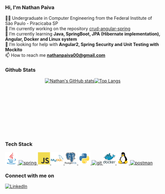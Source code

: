 ### Hi, I'm Nathan Paiva

👨‍🎓 Undergraduate in Computer Engineering from the Federal Institute of São Paulo - Piracicaba SP<br/>
🔭 I’m currently working on the repository [crud-angular-spring](https://github.com/nathan00pdl/crud-angular-spring)<br/>
🌱 I’m currently learning **Java, SpringBoot, JPA (Hibernate implementation), Angular, Docker and Linux system**<br/>
🤝 I’m looking for help with **Angular2, Spring Security and Unit Testing with Mockito**<br/>
📫 How to reach me **nathanpaiva00@gmail.com**<br/>


### Github Stats
<a href="https://github.com/nathan00pdl" style="display: flex; justify-content: center;">
  <img src="https://github-readme-stats.vercel.app/api?username=nathan00pdl&show_icons=true&theme=dark" alt="Nathan's GitHub stats" height="180em">
  <img src="https://github-readme-stats.vercel.app/api/top-langs/?username=nathan00pdl&layout=compact&theme=dark" alt="Top Langs" height="180em"> 
</a>


### Tech Stack
 <p align="left">
   
  <a href="https://www.java.com" target="_blank" rel="noreferrer">
    <img src="https://raw.githubusercontent.com/devicons/devicon/master/icons/java/java-original.svg" 
         alt="java" width="40" height="40"/>
  </a>

  <a href="https://spring.io/" target="_blank" rel="noreferrer">
    <img src="https://www.vectorlogo.zone/logos/springio/springio-icon.svg" 
         alt="spring" width="40" height="40"/>
  </a>

  <a href="https://developer.mozilla.org/en-US/docs/Web/JavaScript" target="_blank" rel="noreferrer">
    <img src="https://raw.githubusercontent.com/devicons/devicon/master/icons/javascript/javascript-original.svg" 
         alt="javascript" width="40" height="40"/>
  </a>

  <a href="https://www.mysql.com/" target="_blank" rel="noreferrer">
    <img src="https://raw.githubusercontent.com/devicons/devicon/master/icons/mysql/mysql-original-wordmark.svg" 
         alt="mysql" width="40" height="40"/>
  </a>
  
  <a href="https://www.postgresql.org" target="_blank" rel="noreferrer">
    <img src="https://raw.githubusercontent.com/devicons/devicon/master/icons/postgresql/postgresql-original-wordmark.svg" 
         alt="postgresql" width="40" height="40"/>
  </a>

<a href="https://www.python.org" target="_blank" rel="noreferrer">
    <img src="https://raw.githubusercontent.com/devicons/devicon/master/icons/python/python-original.svg" 
         alt="python" width="40" height="40"/>
  </a>

  <a href="https://git-scm.com/" target="_blank" rel="noreferrer">
    <img src="https://www.vectorlogo.zone/logos/git-scm/git-scm-icon.svg" 
         alt="git" width="40" height="40"/>
  </a>

  <a href="https://www.docker.com/" target="_blank" rel="noreferrer">
    <img src="https://raw.githubusercontent.com/devicons/devicon/master/icons/docker/docker-original-wordmark.svg" 
         alt="docker" width="40" height="40"/>
  </a>

  <a href="https://www.linux.org/" target="_blank" rel="noreferrer">
    <img src="https://raw.githubusercontent.com/devicons/devicon/master/icons/linux/linux-original.svg" 
         alt="linux" width="40" height="40"/>
  </a>
  
  <a href="https://postman.com" target="_blank" rel="noreferrer">
    <img src="https://www.vectorlogo.zone/logos/getpostman/getpostman-icon.svg" 
         alt="postman" width="40" height="40"/>
  </a>
  
</p>


### Connect with me on 
<p align="left">
 <a href="https://www.linkedin.com/in/nathan-paiva-636336236" target="_blank">
   <img height="45em" src="https://img.shields.io/badge/LinkedIn-0077B5?style=for-the-badge&logo=linkedin&logoColor=white" alt="LinkedIn">
 </a>
</p>
